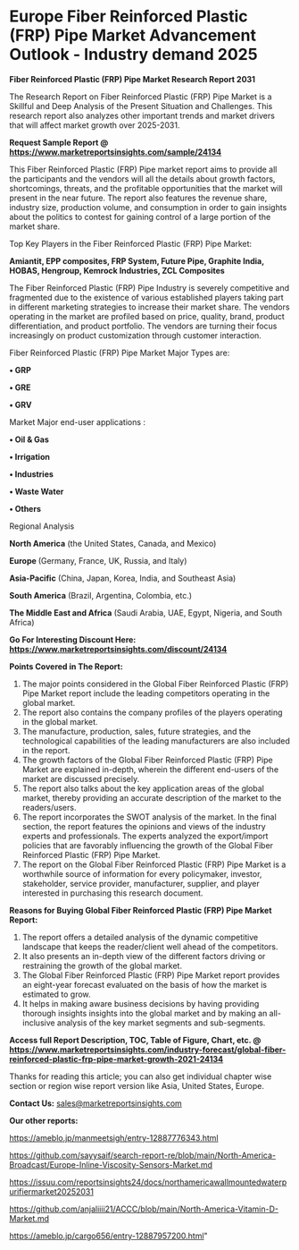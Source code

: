 # Europe Fiber Reinforced Plastic (FRP) Pipe Market Advancement Outlook - Industry demand 2025

<strong>Fiber Reinforced Plastic (FRP) Pipe Market Research Report 2031</strong>

The Research Report on Fiber Reinforced Plastic (FRP) Pipe Market is a Skillful and Deep Analysis of the Present Situation and Challenges. This research report also analyzes other important trends and market drivers that will affect market growth over 2025-2031.

<strong>Request Sample Report @ <a href=https://www.marketreportsinsights.com/sample/24134>https://www.marketreportsinsights.com/sample/24134</a></strong>

This Fiber Reinforced Plastic (FRP) Pipe market report aims to provide all the participants and the vendors will all the details about growth factors, shortcomings, threats, and the profitable opportunities that the market will present in the near future. The report also features the revenue share, industry size, production volume, and consumption in order to gain insights about the politics to contest for gaining control of a large portion of the market share.

Top Key Players in the Fiber Reinforced Plastic (FRP) Pipe Market:

<strong>Amiantit, EPP composites, FRP System, Future Pipe, Graphite India, HOBAS, Hengroup, Kemrock Industries, ZCL Composites</strong>

The Fiber Reinforced Plastic (FRP) Pipe Industry is severely competitive and fragmented due to the existence of various established players taking part in different marketing strategies to increase their market share. The vendors operating in the market are profiled based on price, quality, brand, product differentiation, and product portfolio. The vendors are turning their focus increasingly on product customization through customer interaction.

Fiber Reinforced Plastic (FRP) Pipe Market Major Types are:

<strong>• GRP

• GRE

• GRV</strong>

Market Major end-user applications :

<strong>• Oil & Gas

• Irrigation

• Industries

• Waste Water

• Others</strong>

Regional Analysis

</u><strong><b>North America</b></strong> (the United States, Canada, and Mexico)

<strong><b>Europe </b></strong>(Germany, France, UK, Russia, and Italy)

<strong><b>Asia-Pacific</b></strong> (China, Japan, Korea, India, and Southeast Asia)

<strong><b>South America</b></strong> (Brazil, Argentina, Colombia, etc.)

<strong><b>The Middle East and Africa</b></strong> (Saudi Arabia, UAE, Egypt, Nigeria, and South Africa)

<strong>Go For Interesting Discount Here: <a href=https://www.marketreportsinsights.com/discount/24134>https://www.marketreportsinsights.com/discount/24134</a></strong>

<strong>Points Covered in The Report:</strong>
<ol>
  <li>The major points considered in the Global Fiber Reinforced Plastic (FRP) Pipe Market report include the leading competitors operating in the global market.</li>
  <li>The report also contains the company profiles of the players operating in the global market.</li>
  <li>The manufacture, production, sales, future strategies, and the technological capabilities of the leading manufacturers are also included in the report.</li>
  <li>The growth factors of the Global Fiber Reinforced Plastic (FRP) Pipe Market are explained in-depth, wherein the different end-users of the market are discussed precisely.</li>
  <li>The report also talks about the key application areas of the global market, thereby providing an accurate description of the market to the readers/users.</li>
  <li>The report incorporates the SWOT analysis of the market. In the final section, the report features the opinions and views of the industry experts and professionals. The experts analyzed the export/import policies that are favorably influencing the growth of the Global Fiber Reinforced Plastic (FRP) Pipe Market.</li>
  <li>The report on the Global Fiber Reinforced Plastic (FRP) Pipe Market is a worthwhile source of information for every policymaker, investor, stakeholder, service provider, manufacturer, supplier, and player interested in purchasing this research document.</li>
</ol>
<strong>Reasons for Buying Global Fiber Reinforced Plastic (FRP) Pipe Market Report:</strong>

<ol>
  <li>The report offers a detailed analysis of the dynamic competitive landscape that keeps the reader/client well ahead of the competitors.</li>
  <li>It also presents an in-depth view of the different factors driving or restraining the growth of the global market.</li>
  <li>The Global Fiber Reinforced Plastic (FRP) Pipe Market report provides an eight-year forecast evaluated on the basis of how the market is estimated to grow.</li>
  <li>It helps in making aware business decisions by having providing thorough insights insights into the global market and by making an all-inclusive analysis of the key market segments and sub-segments.</li>
</ol>
<strong>Access full Report Description, TOC, Table of Figure, Chart, etc. @ <a href=https://www.marketreportsinsights.com/industry-forecast/global-fiber-reinforced-plastic-frp-pipe-market-growth-2021-24134>https://www.marketreportsinsights.com/industry-forecast/global-fiber-reinforced-plastic-frp-pipe-market-growth-2021-24134</a></strong>


Thanks for reading this article; you can also get individual chapter wise section or region wise report version like Asia, United States, Europe.

<strong>Contact Us:</strong>
sales@marketreportsinsights.com

<strong>Our other reports:</strong>

<a href=https://ameblo.jp/manmeetsigh/entry-12887776343.html>https://ameblo.jp/manmeetsigh/entry-12887776343.html</a>

<a href=https://github.com/sayysaif/search-report-re/blob/main/North-America-Broadcast/Europe-Inline-Viscosity-Sensors-Market.md>https://github.com/sayysaif/search-report-re/blob/main/North-America-Broadcast/Europe-Inline-Viscosity-Sensors-Market.md</a>

<a href=https://issuu.com/reportsinsights24/docs/northamericawallmountedwaterpurifiermarket20252031>https://issuu.com/reportsinsights24/docs/northamericawallmountedwaterpurifiermarket20252031</a>

<a href=https://github.com/anjaliiii21/ACCC/blob/main/North-America-Vitamin-D-Market.md>https://github.com/anjaliiii21/ACCC/blob/main/North-America-Vitamin-D-Market.md</a>

<a href=https://ameblo.jp/cargo656/entry-12887957200.html>https://ameblo.jp/cargo656/entry-12887957200.html</a>"
